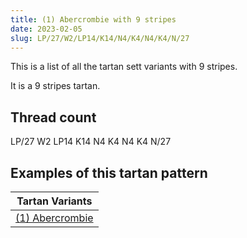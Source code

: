 ```yaml
---
title: (1) Abercrombie with 9 stripes
date: 2023-02-05
slug: LP/27/W2/LP14/K14/N4/K4/N4/K4/N/27
---
```

This is a list of all the tartan sett variants with 9 stripes.

It is a 9 stripes tartan.


## Thread count
LP/27 W2 LP14 K14 N4 K4 N4 K4 N/27

## Examples of this tartan pattern

| Tartan Variants |
|---------------|
| [(1) Abercrombie](/variants/lp/27/w2/lp14/k14/n4/k4/n4/k4/n/27-k000000-lp868aff-n86ae9a-wffffff)||
